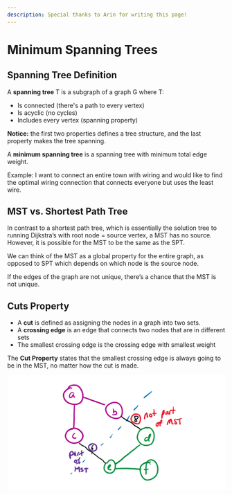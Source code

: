 ```yaml
---
description: Special thanks to Arin for writing this page!
---
```


# Minimum Spanning Trees

## Spanning Tree Definition

A **spanning tree** T is a subgraph of a graph G where T:

* Is connected (there's a path to every vertex)
* Is acyclic (no cycles)
* Includes every vertex (spanning property)

**Notice:** the first two properties defines a tree structure, and the last property makes the tree spanning.

A **minimum spanning tree** is a spanning tree with minimum total edge weight.

Example: I want to connect an entire town with wiring and would like to find the optimal wiring connection that connects everyone but uses the least wire.

## MST vs. Shortest Path Tree

In contrast to a shortest path tree, which is essentially the solution tree to running Dijkstra’s with root node = source vertex, a MST has no source. However, it is possible for the MST to be the same as the SPT.

We can think of the MST as a global property for the entire graph, as opposed to SPT which depends on which node is the source node.

If the edges of the graph are not unique, there’s a chance that the MST is not unique.

## Cuts Property

* A **cut** is defined as assigning the nodes in a graph into two sets.
* A **crossing edge** is an edge that connects two nodes that are in different sets
* The smallest crossing edge is the crossing edge with smallest weight

The **Cut Property** states that the smallest crossing edge is always going to be in the MST, no matter how the cut is made.

![](<../../img/assets/image (109).png>)
